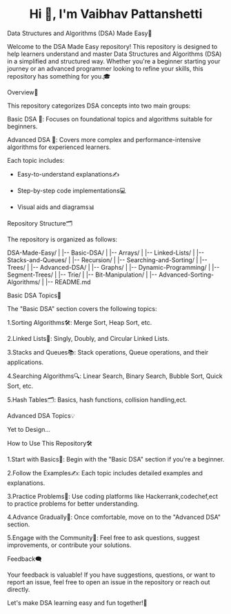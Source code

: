  <h1 align="center">Hi 👋, I'm Vaibhav Pattanshetti</h1>
 
Data Structures and Algorithms (DSA) Made Easy🚀

Welcome to the DSA Made Easy repository! This repository is designed to help learners understand and master Data Structures and Algorithms (DSA) in a simplified and structured way. Whether you're a beginner starting your journey or an advanced programmer looking to refine your skills, this repository has something for you.🎓


Overview📝

This repository categorizes DSA concepts into two main groups:

Basic DSA 🐣: Focuses on foundational topics and algorithms suitable for beginners.

Advanced DSA 🚀: Covers more complex and performance-intensive algorithms for experienced learners.

Each topic includes:

- Easy-to-understand explanations✍️

- Step-by-step code implementations💻

- Visual aids and diagrams📊


Repository Structure🗂️

The repository is organized as follows:

<p>DSA-Made-Easy/
|
|-- Basic-DSA/
|   |-- Arrays/
|   |-- Linked-Lists/
|   |-- Stacks-and-Queues/
|   |-- Recursion/
|   |-- Searching-and-Sorting/
|   |-- Trees/
|
|-- Advanced-DSA/
|   |-- Graphs/
|   |-- Dynamic-Programming/
|   |-- Segment-Trees/
|   |-- Trie/
|   |-- Bit-Manipulation/
|   |-- Advanced-Sorting-Algorithms/
|
|-- README.md</p>

Basic DSA Topics🐾

The "Basic DSA" section covers the following topics:

1.Sorting Algorithms🛠️: Merge Sort, Heap Sort, etc.

2.Linked Lists🔗: Singly, Doubly, and Circular Linked Lists.

3.Stacks and Queues📚: Stack operations, Queue operations, and their applications.

4.Searching Algorithms🔍: Linear Search, Binary Search, Bubble Sort, Quick Sort, etc.

5.Hash Tables🗂️: Basics, hash functions, collision handling,ect.

Advanced DSA Topics💡

Yet to Design...

How to Use This Repository🛠️

1.Start with Basics🐣: Begin with the "Basic DSA" section if you're a beginner.

2.Follow the Examples✍️: Each topic includes detailed examples and explanations.

3.Practice Problems🧩: Use coding platforms like Hackerrank,codechef,ect to practice problems for better understanding.

4.Advance Gradually🚀: Once comfortable, move on to the "Advanced DSA" section.

5.Engage with the Community🌟: Feel free to ask questions, suggest improvements, or contribute your solutions.


Feedback🗨️

Your feedback is valuable! If you have suggestions, questions, or want to report an issue, feel free to open an issue in the repository or reach out directly.

Let's make DSA learning easy and fun together!🌟

